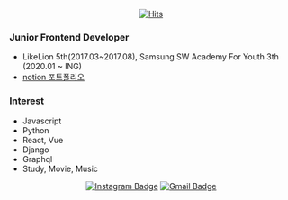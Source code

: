 <div align=center>
  
[![Hits](https://hits.seeyoufarm.com/api/count/incr/badge.svg?url=https%3A%2F%2Fgithub.com%2Fmarrywill)](https://hits.seeyoufarm.com)

</div>
  
### Junior Frontend Developer
- LikeLion 5th(2017.03~2017.08), Samsung SW Academy For Youth 3th (2020.01 ~ ING)
- [notion 포트폴리오](https://www.notion.so/f69930768c154437bf4e73a4fcc24e0d)

### Interest
- Javascript
- Python
- React, Vue
- Django
- Graphql
- Study, Movie, Music
  
<div align=center>
  
[![Instagram Badge](https://img.shields.io/badge/-Instagram-dd2a7b?style=flat-square&logo=instagram&logoColor=white&link=https://www.instagram.com/geureoham/)](https://www.instagram.com/geureoham/) 
[![Gmail Badge](https://img.shields.io/badge/Gmail-d14836?style=flat-square&logo=Gmail&logoColor=white&link=mailto:kti91@likelion.org)](mailto:kti91@likelion.org)
</div>

